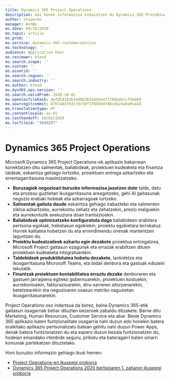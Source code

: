 ```yaml
---
title: Dynamics 365 Project Operations
description: Gai honek informazioa eskaintzen du Dynamics 365 Proiektuaren eragiketak.
author: stsporen
manager: AnnBe
ms.date: 09/16/2020
ms.topic: article
ms.prod: ''
ms.service: dynamics-365-customerservice
ms.technology: ''
audience: Application User
ms.reviewer: kfend
ms.search.scope: ''
ms.custom: ''
ms.assetid: ''
ms.search.region: ''
ms.search.industry: ''
ms.author: kfend
ms.dyn365.ops.version: ''
ms.search.validFrom: 2020-10-01
ms.openlocfilehash: 4efd5d182b14d8b3b54ddde47176bbdeccfdeb69
ms.sourcegitcommit: 87b7a8d793c19c50f3765b8d788cde24a6a0ca24
ms.translationtype: HT
ms.contentlocale: eu-ES
ms.lasthandoff: 10/02/2020
ms.locfileid: "3949257"
---
```

# <a name="dynamics-365-project-operations"></a>Dynamics 365 Project Operations

Microsoft Dynamics 365 Project Operations-ek aplikazio bakarrean konektatzen ditu salmentak, baliabideak, proiektuen kudeaketa eta finantza taldeak, eskaintza gehiago lortzeko, proiektuen entrega azkartzeko eta errentagarritasuna maximizatzeko.

-   **Buruzagiek negozioari buruzko informazioa jasotzen dute** talde, datu eta prozesu guztietan ikusgarritasuna areagotzeko, gehi AI gaitasunak negozio erabaki hobeak eta azkarragoak lortzeko.
-   **Salmentak gaituta daude** eskaintza gehiago irabazteko eta salmenten zikloa azkartzeko, aurrekontu zehatz eta zehatzekin, prezio malguekin eta aurrekontutik exekuziora doan trantsizioekin.
-   **Baliabideak optimizatzeko konfiguratuta dago** baliabideen erabilera pertsona egokiak, trebetasun egokiekin, proiektu egokietara lerrokatuz. Horrek kalitatea hobetzen du eta errendimendu onenak mantentzen laguntzen du.
-   **Proiektu kudeatzaileek azkartu egin dezakete** proiektua entregatzea, Microsoft Project gaitasun ezagunak eta errazak erabiltzen dituen proiektuen kudeaketa integratuarekin.
-   **Taldekideek produktibitatea hobetu dezakete**, lankidetza eta ikusgarritasuna Microsoft Teams, eta bidali denbora eta gastuak edozein lekutatik.
-   **Finantzak proiektuen kontabilitatea erraztu dezake** denboraren eta gastuen jarraipena egiteko gobernuarekin, proiektuen kostuekin, aurrekontuekin, fakturazioarekin, diru-sarreren aitorpenarekin, betetzearekin eta negozioaren osasun metriko nagusietan ikusgarritasunarekin.

Project Operations oso indartsua da berez, baina Dynamics 365-etik gaitasun osagarriak behar dituzten bezeroek zabaldu ditzakete. Barne ditu Marketing, Human Resources, Customer Service eta abar. Beste Dynamics 365 aplikazio baten funtzionalitate osagarria nahi duzun edo honekin batera eraikitako aplikazio pertsonalizatu batean gehitu nahi duzun Power Apps, denak batera funtzionatzen du eta espero duzun bezala funtzionatzen du, hodeian emandako irtenbide seguru, pribatu eta bateragarri baten oinarri komunak partekatzen dituztelako.

Honi buruzko informazio gehiago ikusi hemen:

- [Project Operations-en ikuspegi orokorra](https://dynamics.microsoft.com/en-us/project-operations/overview/)
- [Dynamics 365 Project Operations 2020 bertsioaren 1. zatiaren ikuspegi orokorra](https://docs.microsoft.com/dynamics365-release-plan/2020wave1/dynamics365-project-operations/)

